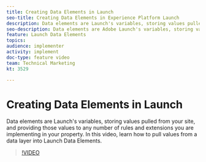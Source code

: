 ```yaml
---
title: Creating Data Elements in Launch
seo-title: Creating Data Elements in Experience Platform Launch
description: Data elements are Launch's variables, storing values pulled from your site, and providing those values to any number of rules and extensions you are implementing in your property. In this video, learn how to pull values from a data layer into Launch Data Elements. 
seo-description: Data elements are Adobe Launch's variables, storing values pulled from your site, and providing those values to any number of rules and extensions you are implementing in your property. In this video, learn how to pull values from a data layer into Launch Data Elements.
feature: Launch Data Elements
topics: 
audience: implementer
activity: implement
doc-type: feature video
team: Technical Marketing
kt: 3529

---
```


# Creating Data Elements in Launch

Data elements are Launch's variables, storing values pulled from your site, and providing those values to any number of rules and extensions you are implementing in your property. In this video, learn how to pull values from a data layer into Launch Data Elements.

>[!VIDEO](https://video.tv.adobe.com/v/28733/?quality=12)
